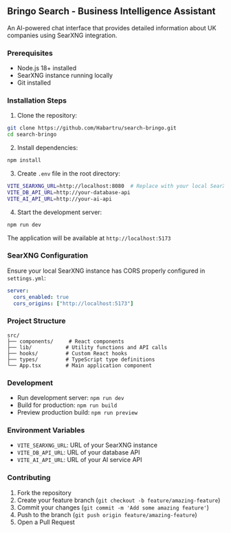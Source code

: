 ## Bringo Search - Business Intelligence Assistant

An AI-powered chat interface that provides detailed information about UK companies using SearXNG integration.

### Prerequisites

- Node.js 18+ installed
- SearXNG instance running locally
- Git installed

### Installation Steps

1. Clone the repository:
```bash
git clone https://github.com/Habartru/search-bringo.git
cd search-bringo
```

2. Install dependencies:
```bash
npm install
```

3. Create `.env` file in the root directory:
```bash
VITE_SEARXNG_URL=http://localhost:8080  # Replace with your local SearXNG URL
VITE_DB_API_URL=http://your-database-api
VITE_AI_API_URL=http://your-ai-api
```

4. Start the development server:
```bash
npm run dev
```

The application will be available at `http://localhost:5173`

### SearXNG Configuration

Ensure your local SearXNG instance has CORS properly configured in `settings.yml`:

```yaml
server:
  cors_enabled: true
  cors_origins: ["http://localhost:5173"]
```

### Project Structure

```
src/
├── components/     # React components
├── lib/           # Utility functions and API calls
├── hooks/         # Custom React hooks
├── types/         # TypeScript type definitions
└── App.tsx        # Main application component
```

### Development

- Run development server: `npm run dev`
- Build for production: `npm run build`
- Preview production build: `npm run preview`

### Environment Variables

- `VITE_SEARXNG_URL`: URL of your SearXNG instance
- `VITE_DB_API_URL`: URL of your database API
- `VITE_AI_API_URL`: URL of your AI service API

### Contributing

1. Fork the repository
2. Create your feature branch (`git checkout -b feature/amazing-feature`)
3. Commit your changes (`git commit -m 'Add some amazing feature'`)
4. Push to the branch (`git push origin feature/amazing-feature`)
5. Open a Pull Request